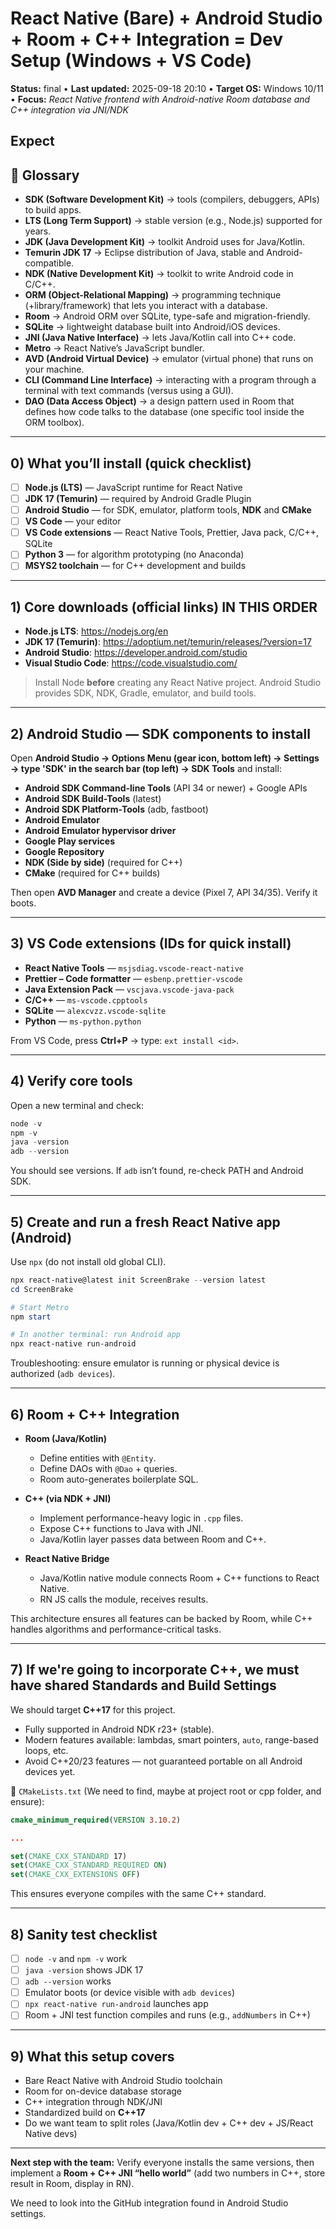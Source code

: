 # React Native (Bare) + Android Studio + Room + C++ Integration = Dev Setup (Windows + VS Code)

**Status:** final • **Last updated:** 2025-09-18 20:10 • **Target OS:** Windows 10/11 • **Focus:** _React Native frontend with Android-native Room database and C++ integration via JNI/NDK_

Expect 
---

## 🔑 Glossary

- **SDK (Software Development Kit)** → tools (compilers, debuggers, APIs) to build apps.  
- **LTS (Long Term Support)** → stable version (e.g., Node.js) supported for years.  
- **JDK (Java Development Kit)** → toolkit Android uses for Java/Kotlin.  
- **Temurin JDK 17** → Eclipse distribution of Java, stable and Android-compatible.  
- **NDK (Native Development Kit)** → toolkit to write Android code in C/C++.  
- **ORM (Object-Relational Mapping)** → programming technique (+library/framework) that lets you interact with a database. 
- **Room** → Android ORM over SQLite, type-safe and migration-friendly.  
- **SQLite** → lightweight database built into Android/iOS devices.  
- **JNI (Java Native Interface)** → lets Java/Kotlin call into C++ code.  
- **Metro** → React Native’s JavaScript bundler.  
- **AVD (Android Virtual Device)** → emulator (virtual phone) that runs on your machine.
- **CLI (Command Line Interface)** → interacting with a program through a terminal with text commands (versus using a GUI).
- **DAO (Data Access Object)** → a design pattern used in Room that defines how code talks to the database (one specific tool inside the ORM toolbox).

---

## 0) What you’ll install (quick checklist)

- [ ] **Node.js (LTS)** — JavaScript runtime for React Native  
- [ ] **JDK 17 (Temurin)** — required by Android Gradle Plugin  
- [ ] **Android Studio** — for SDK, emulator, platform tools, **NDK** and **CMake**  
- [ ] **VS Code** — your editor  
- [ ] **VS Code extensions** — React Native Tools, Prettier, Java pack, C/C++, SQLite  
- [ ] **Python 3** — for algorithm prototyping (no Anaconda)  
- [ ] **MSYS2 toolchain** — for C++ development and builds  

---

## 1) Core downloads (official links) IN THIS ORDER

- **Node.js LTS**: https://nodejs.org/en  
- **JDK 17 (Temurin)**: https://adoptium.net/temurin/releases/?version=17  
- **Android Studio**: https://developer.android.com/studio  
- **Visual Studio Code**: https://code.visualstudio.com/  

> Install Node **before** creating any React Native project. Android Studio provides SDK, NDK, Gradle, emulator, and build tools.

---

## 2) Android Studio — SDK components to install

Open **Android Studio → Options Menu (gear icon, bottom left) → Settings → type 'SDK' in the search bar (top left) → SDK Tools** and install:

- **Android SDK Command-line Tools** (API 34 or newer) + Google APIs  
- **Android SDK Build-Tools** (latest)  
- **Android SDK Platform-Tools** (adb, fastboot)  
- **Android Emulator**
- **Android Emulator hypervisor driver**  
- **Google Play services**
- **Google Repository**
- **NDK (Side by side)** (required for C++)  
- **CMake** (required for C++ builds)  

Then open **AVD Manager** and create a device (Pixel 7, API 34/35). Verify it boots.

---

## 3) VS Code extensions (IDs for quick install)

- **React Native Tools** — `msjsdiag.vscode-react-native`  
- **Prettier – Code formatter** — `esbenp.prettier-vscode`  
- **Java Extension Pack** — `vscjava.vscode-java-pack`  
- **C/C++** — `ms-vscode.cpptools`  
- **SQLite** — `alexcvzz.vscode-sqlite`  
- **Python** — `ms-python.python`  

From VS Code, press **Ctrl+P** → type: `ext install <id>`.

---

## 4) Verify core tools

Open a new terminal and check:  

```powershell
node -v
npm -v
java -version
adb --version
```

You should see versions. If `adb` isn’t found, re-check PATH and Android SDK.

---

## 5) Create and run a fresh React Native app (Android)

Use `npx` (do not install old global CLI).

```powershell
npx react-native@latest init ScreenBrake --version latest
cd ScreenBrake

# Start Metro
npm start

# In another terminal: run Android app
npx react-native run-android
```

Troubleshooting: ensure emulator is running or physical device is authorized (`adb devices`).

---

## 6) Room + C++ Integration

- **Room (Java/Kotlin)**  
  - Define entities with `@Entity`.  
  - Define DAOs with `@Dao` + queries.  
  - Room auto-generates boilerplate SQL.  

- **C++ (via NDK + JNI)**  
  - Implement performance-heavy logic in `.cpp` files.  
  - Expose C++ functions to Java with JNI.  
  - Java/Kotlin layer passes data between Room and C++.  

- **React Native Bridge**  
  - Java/Kotlin native module connects Room + C++ functions to React Native.  
  - RN JS calls the module, receives results.  

This architecture ensures all features can be backed by Room, while C++ handles algorithms and performance-critical tasks.

---

## 7) If we're going to incorporate C++, we must have shared Standards and Build Settings

We should target **C++17** for this project.

- Fully supported in Android NDK r23+ (stable).  
- Modern features available: lambdas, smart pointers, `auto`, range-based loops, etc.  
- Avoid C++20/23 features — not guaranteed portable on all Android devices yet.  

📄 `CMakeLists.txt` (We need to find, maybe at project root or cpp folder, and ensure):

```cmake
cmake_minimum_required(VERSION 3.10.2)

...

set(CMAKE_CXX_STANDARD 17)
set(CMAKE_CXX_STANDARD_REQUIRED ON)
set(CMAKE_CXX_EXTENSIONS OFF)
```

This ensures everyone compiles with the same C++ standard.

---

## 8) Sanity test checklist

- [ ] `node -v` and `npm -v` work  
- [ ] `java -version` shows JDK 17  
- [ ] `adb --version` works  
- [ ] Emulator boots (or device visible with `adb devices`)  
- [ ] `npx react-native run-android` launches app 
- [ ] Room + JNI test function compiles and runs (e.g., `addNumbers` in C++)  

---

## 9) What this setup covers

- Bare React Native with Android Studio toolchain  
- Room for on-device database storage  
- C++ integration through NDK/JNI  
- Standardized build on **C++17**  
- Do we want team to split roles (Java/Kotlin dev + C++ dev + JS/React Native devs)  

---

**Next step with the team:** Verify everyone installs the same versions, then implement a **Room + C++ JNI “hello world”** (add two numbers in C++, store result in Room, display in RN).  

We need to look into the GitHub integration found in Android Studio settings.
